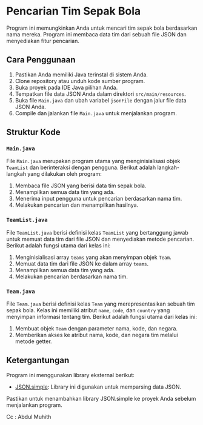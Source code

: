 # Pencarian Tim Sepak Bola

Program ini memungkinkan Anda untuk mencari tim sepak bola berdasarkan nama mereka. Program ini membaca data tim dari sebuah file JSON dan menyediakan fitur pencarian.

## Cara Penggunaan

1. Pastikan Anda memiliki Java terinstal di sistem Anda.
2. Clone repository atau unduh kode sumber program.
3. Buka proyek pada IDE Java pilihan Anda.
4. Tempatkan file data JSON Anda dalam direktori `src/main/resources`.
5. Buka file `Main.java` dan ubah variabel `jsonFile` dengan jalur file data JSON Anda.
6. Compile dan jalankan file `Main.java` untuk menjalankan program.

## Struktur Kode

### `Main.java`

File `Main.java` merupakan program utama yang menginisialisasi objek `TeamList` dan berinteraksi dengan pengguna. Berikut adalah langkah-langkah yang dilakukan oleh program:

1. Membaca file JSON yang berisi data tim sepak bola.
2. Menampilkan semua data tim yang ada.
3. Menerima input pengguna untuk pencarian berdasarkan nama tim.
4. Melakukan pencarian dan menampilkan hasilnya.

### `TeamList.java`

File `TeamList.java` berisi definisi kelas `TeamList` yang bertanggung jawab untuk memuat data tim dari file JSON dan menyediakan metode pencarian. Berikut adalah fungsi utama dari kelas ini:

1. Menginisialisasi array `teams` yang akan menyimpan objek `Team`.
2. Memuat data tim dari file JSON ke dalam array `teams`.
3. Menampilkan semua data tim yang ada.
4. Melakukan pencarian berdasarkan nama tim.

### `Team.java`

File `Team.java` berisi definisi kelas `Team` yang merepresentasikan sebuah tim sepak bola. Kelas ini memiliki atribut `name`, `code`, dan `country` yang menyimpan informasi tentang tim. Berikut adalah fungsi utama dari kelas ini:

1. Membuat objek `Team` dengan parameter nama, kode, dan negara.
2. Memberikan akses ke atribut nama, kode, dan negara tim melalui metode getter.

## Ketergantungan

Program ini menggunakan library eksternal berikut:

- [JSON.simple](https://code.google.com): Library ini digunakan untuk memparsing data JSON.

Pastikan untuk menambahkan library JSON.simple ke proyek Anda sebelum menjalankan program.

Cc : Abdul Muhith

